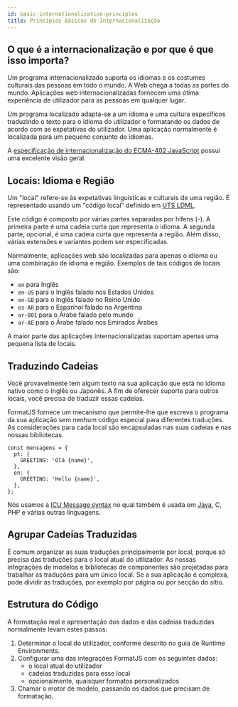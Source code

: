 ```yaml
---
id: basic-internationalization-principles
title: Princípios Básicos de Internacionalização
---
```


## O que é a internacionalização e por que é que isso importa?

Um programa internacionalizado suporta os idiomas e os costumes culturais das pessoas em todo o mundo. A Web chega a todas as partes do mundo. Aplicações web internacionalizadas fornecem uma ótima experiência de utilizador para as pessoas em qualquer lugar.

Um programa localizado adapta-se a um idioma e uma cultura específicos traduzindo o texto para o idioma do utilizador e formatando os dados de acordo com as expetativas do utilizador. Uma aplicação normalmente é localizada para um pequeno conjunto de idiomas.

A [especificação de internacionalização do ECMA-402 JavaScript](https://github.com/tc39/ecma402) possui uma excelente visão geral.

## Locais: Idioma e Região

Um "local" refere-se às expetativas linguísticas e culturais de uma região. É representado usando um "código local" definido em [ UTS LDML](https://www.unicode.org/reports/tr35/tr35.html#Identifiers).

Este código é composto por várias partes separadas por hífens (-). A primeira parte é uma cadeia curta que representa o idioma. A segunda parte, opcional, é uma cadeia curta que representa a região. Além disso, várias extensões e variantes podem ser especificadas.

Normalmente, aplicações web são localizadas para apenas o idioma ou uma combinação de idioma e região. Exemplos de tais códigos de locais são:

- `en` para Inglês
- `en-US` para o Inglês falado nos Estados Unidos
- `en-GB` para o Inglês falado no Reino Unido
- `es-AR` para o Espanhol falado na Argentina
- `ar-001` para o Árabe falado pelo mundo
- `ar-AE` para o Árabe falado nos Emirados Árabes

A maior parte das aplicações internacionalizadas suportam apenas uma pequena lista de locais.

## Traduzindo Cadeias

Você provavelmente tem algum texto na sua aplicação que está no idioma nativo como o Inglês ou Japonês. A fim de oferecer suporte para outros locais, você precisa de traduzir essas cadeias.

FormatJS fornece um mecanismo que permite-lhe que escreva o programa da sua aplicação sem nenhum código especial para diferentes traduções. As considerações para cada local são encapsuladas nas suas cadeias e nas nossas bibliotecas.

```tsx
const mensagens = {
  pt: {
    GREETING: 'Olá {name}',
  },
  en: {
    GREETING: 'Hello {name}',
  },
};
```

Nós usamos a [ICU Message syntax](http://userguide.icu-project.org/formatparse/messages) no qual também é usada em [Java](http://docs.oracle.com/javase/7/docs/api/java/text/MessageFormat.html), C, PHP e várias outras linguagens.

## Agrupar Cadeias Traduzidas

È comum organizar as suas traduções principalmente por local, porque só precisa das traduções para o local atual do utilizador. As nossas integrações de modelos e bibliotecas de componentes são projetadas para trabalhar as traduções para um único local. Se a sua aplicação é complexa, pode dividir as traduções, por exemplo por página ou por secção do sítio.

## Estrutura do Código

A formatação real e apresentação dos dados e das cadeias traduzidas normalmente levam estes passos:

1. Determinar o local do utilizador, conforme descrito no guia de Runtime Environments.
2. Configurar uma das integrações FormatJS com os seguintes dados:
   - o local atual do utilizador
   - cadeias traduzidas para esse local
   - opcionalmente, quaisquer formatos personalizados
3. Chamar o motor de modelo, passando os dados que precisam de formatação.

